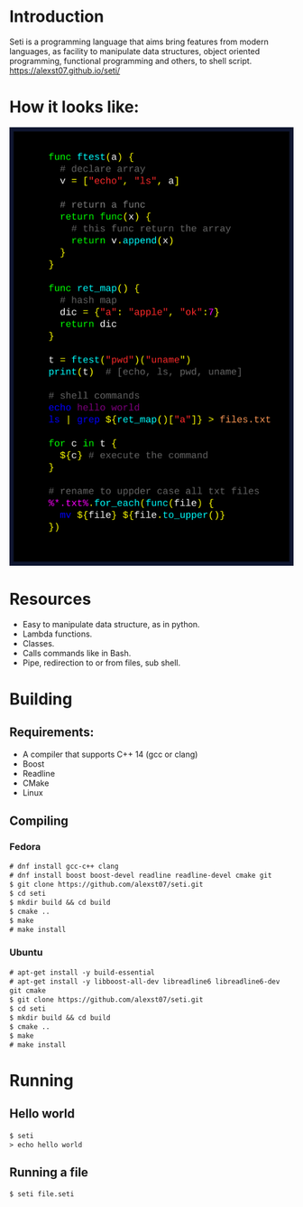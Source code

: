 # Introduction

Seti is a programming language that aims bring features from modern languages, 
as facility to manipulate data structures, object oriented programming, 
functional programming and others, to shell script.
https://alexst07.github.io/seti/

# How it looks like:
![syntax highlighting](https://github.com/alexst07/seti/blob/gh-pages/img/seti.png)

# Resources
 * Easy to manipulate data structure, as in python.
 * Lambda functions.
 * Classes.
 * Calls commands like in Bash.
 * Pipe, redirection to or from files, sub shell.

# Building

## Requirements:
  * A compiler that supports C++ 14 (gcc or clang)
  * Boost
  * Readline
  * CMake
  * Linux
  
## Compiling

### Fedora
```
# dnf install gcc-c++ clang
# dnf install boost boost-devel readline readline-devel cmake git
$ git clone https://github.com/alexst07/seti.git
$ cd seti
$ mkdir build && cd build
$ cmake ..
$ make
# make install
```

### Ubuntu
```
# apt-get install -y build-essential
# apt-get install -y libboost-all-dev libreadline6 libreadline6-dev git cmake
$ git clone https://github.com/alexst07/seti.git
$ cd seti
$ mkdir build && cd build
$ cmake ..
$ make
# make install
```

# Running
## Hello world
```
$ seti
> echo hello world
```
## Running a file
```
$ seti file.seti
```
